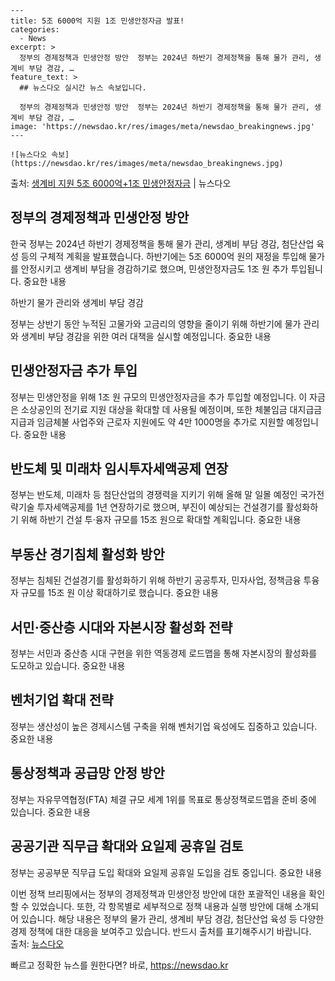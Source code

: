     ---
    title: 5조 6000억 지원 1조 민생안정자금 발표!
    categories:
      - News
    excerpt: >
      정부의 경제정책과 민생안정 방안  정부는 2024년 하반기 경제정책을 통해 물가 관리, 생계비 부담 경감, …
    feature_text: >
      ## 뉴스다오 실시간 뉴스 속보입니다.
    
      정부의 경제정책과 민생안정 방안  정부는 2024년 하반기 경제정책을 통해 물가 관리, 생계비 부담 경감, …
    image: 'https://newsdao.kr/res/images/meta/newsdao_breakingnews.jpg'
    ---
    
    ![뉴스다오 속보](https://newsdao.kr/res/images/meta/newsdao_breakingnews.jpg)

<p>출처: <a href="https://newsdao.kr/4575" rel="dofollow">생계비 지원 5조 6000억+1조 민생안정자금</a> | 뉴스다오</p>

<h2 data-ke-size="size26">정부의 경제정책과 민생안정 방안</h2>
한국 정부는 2024년 하반기 경제정책을 통해 물가 관리, 생계비 부담 경감, 첨단산업 육성 등의 구체적 계획을 발표했습니다. 하반기에는 5조 6000억 원의 재정을 투입해 물가를 안정시키고 생계비 부담을 경감하기로 했으며, 민생안정자금도 1조 원 추가 투입됩니다. 중요한 내용

<p data-ke-size="size16">하반기 물가 관리와 생계비 부담 경감</p>
정부는 상반기 동안 누적된 고물가와 고금리의 영향을 줄이기 위해 하반기에 물가 관리와 생계비 부담 경감을 위한 여러 대책을 실시할 예정입니다. 중요한 내용

<h2 data-ke-size="size26">민생안정자금 추가 투입</h2>
정부는 민생안정을 위해 1조 원 규모의 민생안정자금을 추가 투입할 예정입니다. 이 자금은 소상공인의 전기료 지원 대상을 확대할 데 사용될 예정이며, 또한 체불임금 대지급금 지급과 임금체불 사업주와 근로자 지원에도 약 4만 1000명을 추가로 지원할 예정입니다. 중요한 내용

<h2 data-ke-size="size26">반도체 및 미래차 임시투자세액공제 연장</h2>
정부는 반도체, 미래차 등 첨단산업의 경쟁력을 지키기 위해 올해 말 일몰 예정인 국가전략기술 투자세액공제를 1년 연장하기로 했으며, 부진이 예상되는 건설경기를 활성화하기 위해 하반기 건설 투·융자 규모를 15조 원으로 확대할 계획입니다. 중요한 내용

<h2 data-ke-size="size26">부동산 경기침체 활성화 방안</h2>
정부는 침체된 건설경기를 활성화하기 위해 하반기 공공투자, 민자사업, 정책금융 투융자 규모를 15조 원 이상 확대하기로 했습니다. 중요한 내용

<h2 data-ke-size="size26">서민·중산층 시대와 자본시장 활성화 전략</h2>
정부는 서민과 중산층 시대 구현을 위한 역동경제 로드맵을 통해 자본시장의 활성화를 도모하고 있습니다. 중요한 내용

<h2 data-ke-size="size26">벤처기업 확대 전략</h2>
정부는 생산성이 높은 경제시스템 구축을 위해 벤처기업 육성에도 집중하고 있습니다. 중요한 내용

<h2 data-ke-size="size26">통상정책과 공급망 안정 방안</h2>
정부는 자유무역협정(FTA) 체결 규모 세계 1위를 목표로 통상정책로드맵을 준비 중에 있습니다. 중요한 내용

<h2 data-ke-size="size26">공공기관 직무급 확대와 요일제 공휴일 검토</h2>
정부는 공공부문 직무급 도입 확대와 요일제 공휴일 도입을 검토 중입니다. 중요한 내용

이번 정책 브리핑에서는 정부의 경제정책과 민생안정 방안에 대한 포괄적인 내용을 확인할 수 있었습니다. 또한, 각 항목별로 세부적으로 정책 내용과 실행 방안에 대해 소개되어 있습니다. 해당 내용은 정부의 물가 관리, 생계비 부담 경감, 첨단산업 육성 등 다양한 경제 정책에 대한 대응을 보여주고 있습니다. 반드시 출처를 표기해주시기 바랍니다. <br> 출처: <a href="https://newsdao.kr/4575">뉴스다오</a> 

빠르고 정확한 뉴스를 원한다면? 바로, <a href="https://newsdao.kr" rel="dofollow">https://newsdao.kr</a>


    
